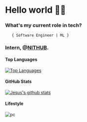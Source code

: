 <h1>Hello world 👋🏾</h1>
    
<!--<h1>Welcome To JESUS' Profile</h1>-->



###   **What's my current role in tech?** </h2>
       { Software Engineer | ML } 

###   **Intern, @<a href="https://github.com/Nithub-Unilag/">NITHUB</a>.** </h2>
<!-- #### Follow JESUS via;
<a href="https://github.com/JesusOfLagos"><img src="images/github.png" width="60" /></a>
<a href="https://www.instagram.com/akanlejesus/"><img src="images/ig.png" width="60" /></a>
<a href="https://mainstack.me/jesusoflagos/"><img src="mainstack.svg" width="60" /></a>



<!-- #### Connect with JESUS via; 
<a href="https://www.linkedin.com/in/jesusoflagos/"><img src="images/linkedin.png" width="60" /></a>
<a href="https://twitter.com/forjesusoflagos"><img src="images/twitter.png" width="60" /></a>
<a href="https://facebook.com/akanlejesus"><img src="facebook.jpg" width="75" /></a>


<img align="right" alt="Coding" width="370" src="https://miro.medium.com/max/680/0*7Q3yvSIv_t0ioJ-Z.gif"/>

<!-- #### About
Here are some basic things to know about Jesus👳‍♂;

- 🔭 I’m currently working on my Content Management skills,
- 🌱 I’m currently exploring Fullstack Web Development,
- 💬 Ask me about anything🌚,
- 📫 How to reach me: Email: jesuswrites20043@gmail.com, Phone: +234 913 216 4480,
- ⚡ Fun fact: I dislike Gaming.

<!-- #### My Core Languages
<code><img src="images/html.jpg" width="60" title="HTML" /></code>
<code><img src="images/css.jpg" width="60" title="CSS" /></code>
<code><img src="images/sass.jpg" width="60" title="SASS" /></code>
<code><img src="images/javascript.png" width="60" title="JavaScript" /></code>
<code><img src="images/python.png" width="60" title="Python" /></code>
<code><img src="images/dart.png" width="65" title="Dart" /></code> -->


#### Top Languages

<a href="https://github.com/JesusOfLagos" align="left"><img src="https://github-readme-stats.vercel.app/api/top-langs/?username=JesusOfLagos&langs_count=10&title_color=0891b2&text_color=ffffff&icon_color=0891b2&bg_color=1c1917&hide_border=true&locale=en&custom_title=Top%20%Languages" alt="Top Languages" /></a>

#### GitHub Stats

[![Jesus's github stats](https://github-readme-stats.vercel.app/api?username=JesusOfLagos&show_icons=true&theme=nightowl)](https://github.com/anuraghazra/github-readme-stats)



<!-- #### Frameworks/Libraries I Use
<!-- <code><img src="images/B.png" width="70" title="Bootstrap" /></code>  
<!-- <code><img src="images/json.png" width="70" title="JSON" /></code>
<!-- <code><img src="images/express.png" width="65" title="Express" /></code>
<!-- <code><img src="images/flutter.png" width="65" title="Flutter" /></code>

<!-- #### Tools I Use
<!-- <code><img src="images/visualstudio.svg" width="60" title="Visual Studio Code" /></code>
<!-- <code><img src="images/github.jpg" width="60" title="GitHub" /></code>
<!-- <code><img src="images/git.jpg" width="60" title="Git" /></code>
<!-- <code><img src="images/android-studio.png" width="60" title="Android Studio" /></code>
<!-- <code><img src="images/power.png" width="80" title="Powershell" /></code> -->
<!-- <code><img src="images/command.png" width="70" title="Commandprompt" /></code>
<!-- <code><img src="images/R.png" width="50" title="NodeJS" /></code>
<!-- <code><img src="Mongo PNG.jpeg" width="150" title="MongoDB" /></code>-->

             
             
       
#### Lifestyle
![pc](https://user-images.githubusercontent.com/105937740/186015907-bd8b7db8-f875-454b-bf1a-36177129aa42.gif)

